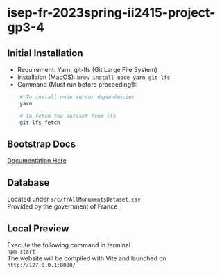 # isep-fr-2023spring-ii2415-project-gp3-4

## Initial Installation

- Requirement: Yarn, git-lfs (Git Large File System)
- Installaion (MacOS): `brew install node yarn git-lfs`
- Command (Must run before proceeding!):

``` bash
    # To install node server dependencies
    yarn

    # To fetch the dataset from lfs
    git lfs fetch
```

## Bootstrap Docs

[Documentation Here](https://getbootstrap.com/docs/5.3/getting-started/vite/)

## Database

Located under `src/frAllMonumentsDataset.csv`\
Provided by the government of France

## Local Preview

Execute the following command in terminal\
`npm start`\
The website will be compiled with Vite and launched on `http://127.0.0.1:8080/`
